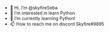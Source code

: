 - 👋 Hi, I’m @skyfireSeba
- 👀 I’m interested in learn Python
- 🌱 I’m currently learning Python!
- 📫 How to reach me on discord Skyfire#9895

<!---
skyfireSeba/skyfireSeba is a ✨ special ✨ repository because its `README.md` (this file) appears on your GitHub profile.
You can click the Preview link to take a look at your changes.
--->
